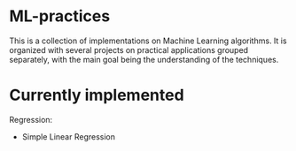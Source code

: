# ML-practices
This is a collection of implementations on Machine Learning algorithms.
It is organized with several projects on practical applications grouped separately, with the main goal being the understanding of the techniques.

# Currently implemented
Regression:
  * Simple Linear Regression

